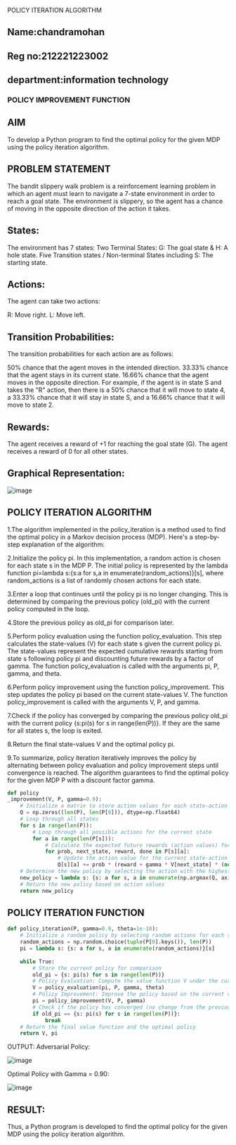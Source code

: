 POLICY ITERATION ALGORITHM
## Name:chandramohan
## Reg no:212221223002
## department:information technology
### POLICY IMPROVEMENT FUNCTION

## AIM
To develop a Python program to find the optimal policy for the given MDP using the policy iteration algorithm.

## PROBLEM STATEMENT

The bandit slippery walk problem is a reinforcement learning problem in which an agent must learn to navigate a 7-state environment in order to reach a goal state. The environment is slippery, so the agent has a chance of moving in the opposite direction of the action it takes.

## States:
The environment has 7 states: Two Terminal States: G: The goal state & H: A hole state. Five Transition states / Non-terminal States including S: The starting state.

## Actions:
The agent can take two actions:

R: Move right. L: Move left.

## Transition Probabilities:
The transition probabilities for each action are as follows:

50% chance that the agent moves in the intended direction. 33.33% chance that the agent stays in its current state. 16.66% chance that the agent moves in the opposite direction. For example, if the agent is in state S and takes the "R" action, then there is a 50% chance that it will move to state 4, a 33.33% chance that it will stay in state S, and a 16.66% chance that it will move to state 2.

## Rewards:
The agent receives a reward of +1 for reaching the goal state (G). The agent receives a reward of 0 for all other states.

## Graphical Representation:
![image](https://github.com/LakshmanAdhireddy/policy-iteration-algorithm/assets/118707265/5ec8fcd3-7d3f-4c6c-bed9-ccf3c9506bb6)


## POLICY ITERATION ALGORITHM
1.The algorithm implemented in the policy_iteration is a method used to find the optimal policy in a Markov decision process (MDP). Here's a step-by-step explanation of the algorithm:

2.Initialize the policy pi. In this implementation, a random action is chosen for each state s in the MDP P. The initial policy is represented by the lambda function pi=lambda s:{s:a for s,a in enumerate(random_actions)}[s], where random_actions is a list of randomly chosen actions for each state.

3.Enter a loop that continues until the policy pi is no longer changing. This is determined by comparing the previous policy (old_pi) with the current policy computed in the loop.

4.Store the previous policy as old_pi for comparison later.

5.Perform policy evaluation using the function policy_evaluation. This step calculates the state-values (V) for each state s given the current policy pi. The state-values represent the expected cumulative rewards starting from state s following policy pi and discounting future rewards by a factor of gamma. The function policy_evaluation is called with the arguments pi, P, gamma, and theta.

6.Perform policy improvement using the function policy_improvement. This step updates the policy pi based on the current state-values V. The function policy_improvement is called with the arguments V, P, and gamma.

7.Check if the policy has converged by comparing the previous policy old_pi with the current policy {s:pi(s) for s in range(len(P))}. If they are the same for all states s, the loop is exited.

8.Return the final state-values V and the optimal policy pi.

9.To summarize, policy iteration iteratively improves the policy by alternating between policy evaluation and policy improvement steps until convergence is reached. The algorithm guarantees to find the optimal policy for the given MDP P with a discount factor gamma.


~~~python
def policy
_improvement(V, P, gamma=0.9):
    # Initialize a matrix to store action values for each state-action pair
    Q = np.zeros((len(P), len(P[0])), dtype=np.float64)
    # Loop through all states
    for s in range(len(P)):
        # Loop through all possible actions for the current state
        for a in range(len(P[s])):
            # Calculate the expected future rewards (action values) for each action
            for prob, next_state, reward, done in P[s][a]:
                # Update the action value for the current state-action pair
                Q[s][a] += prob * (reward + gamma * V[next_state] * (not done))
    # Determine the new policy by selecting the action with the highest action value
    new_policy = lambda s: {s: a for s, a in enumerate(np.argmax(Q, axis=1))}[s]
    # Return the new policy based on action values
    return new_policy
~~~

## POLICY ITERATION FUNCTION
~~~ python
def policy_iteration(P, gamma=0.9, theta=1e-10):
    # Initialize a random policy by selecting random actions for each state
    random_actions = np.random.choice(tuple(P[0].keys()), len(P))
    pi = lambda s: {s: a for s, a in enumerate(random_actions)}[s]
    
    while True:
        # Store the current policy for comparison
        old_pi = {s: pi(s) for s in range(len(P))}
        # Policy Evaluation: Compute the value function V under the current policy
        V = policy_evaluation(pi, P, gamma, theta)
        # Policy Improvement: Improve the policy based on the current value function
        pi = policy_improvement(V, P, gamma)
        # Check if the policy has converged (no change from the previous iteration)
        if old_pi == {s: pi(s) for s in range(len(P))}:
            break
    # Return the final value function and the optimal policy
    return V, pi
~~~
OUTPUT:
Adversarial Policy:

![image](https://github.com/LakshmanAdhireddy/policy-iteration-algorithm/assets/118707265/76a7315e-2ce2-41b2-9d21-b7e4112494bf)


Optimal Policy with Gamma = 0.90:

![image](https://github.com/LakshmanAdhireddy/policy-iteration-algorithm/assets/118707265/b3ec571b-5fe4-41f0-8fc5-51a3fb7b6d4f)


## RESULT:

Thus, a Python program is developed to find the optimal policy for the given MDP using the policy iteration algorithm.
